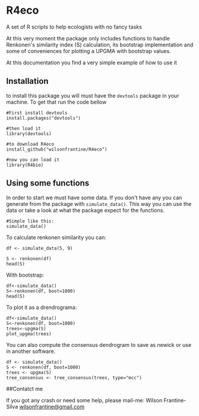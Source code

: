 # R4eco
A set of R scripts to help ecologists with no fancy tasks

At this very moment the package only includes functions to handle Renkonen's similarity index (S) calculation, its bootstrap implementation and some of conveniences for plotting a UPGMA with bootstrap values.

At this documentation you find a very simple example of how to use it

## Installation

to install this package you will must have the `devtools` package in your machine. To get that run the code bellow


```{r
#First install devtools
install.packages("devtools")

#then load it
library(devtools)

#to download R4eco
install_github("wilsonfrantine/R4eco")

#now you can load it
library(R4bio)
```

## Using some functions

In order to start we must have some data. If you don't have any you can generate from the package with `simulate_data()`. This way you can use the data or take a look at what the package expect for the functions.

```{r}
#Simple like this:
simulate_data()
```
To calculate renkonen similarity you can:

```{r}
df <- simulate_data(5, 9)

S <- renkonen(df)
head(S)
```
With bootstrap:
```{r}
df<-simulate_data()
S<-renkonen(df, boot=1000)
head(S)
```

To plot it as a drendrograma:

```{r}
df<-simulate_data()
S<-renkonen(df, boot=1000)
trees<-upgma(S)
plot_upgma(trees)
```

You can also compute the consensus dendrogram to save as newick or use in another software.

```{r}
df <- simulate_data()
S <- renkonen(df, boot=1000)
trees <- upgma(S)
tree_consensus <- tree_consensus(trees, type="mcc")
```

##Contatct me

If you got any crash or need some help, please mail-me:
Wilson Frantine-Silva
wilsonfrantine@gmail.com